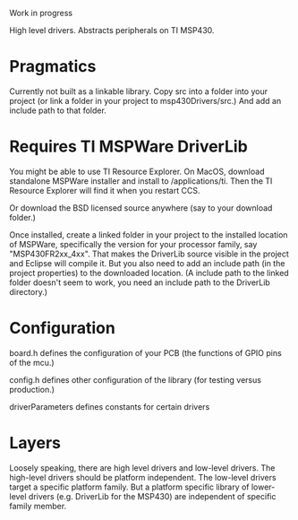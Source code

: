 Work in progress

High level drivers.
Abstracts peripherals on TI MSP430.


Pragmatics
==========

Currently not built as a linkable library.
Copy src into a folder into your project (or link a folder in your project to msp430Drivers/src.)
And add an include path to that folder.


Requires TI MSPWare DriverLib
=============================

You might be able to use TI Resource Explorer.
On MacOS, download standalone MSPWare installer and install to /applications/ti.
Then the TI Resource Explorer will find it when you restart CCS.

Or download the BSD licensed source anywhere (say to your download folder.)

Once installed, create a linked folder in your project to the installed location of MSPWare,
specifically the version for your processor family,  say "MSP430FR2xx_4xx".
That makes the DriverLib source visible in the project and Eclipse will compile it.
But you also need to add an include path (in the project properties) to the downloaded location.
(A include path to the linked folder doesn't seem to work, you need an include path to the DriverLib directory.)


Configuration
=============

board.h defines the configuration of your PCB (the functions of GPIO pins of the mcu.)

config.h defines other configuration of the library (for testing versus production.)

driverParameters defines constants for certain drivers


Layers
======

Loosely speaking, there are high level drivers and low-level drivers.
The high-level drivers should be platform independent.
The low-level drivers target a specific platform family.
But a platform specific library of lower-level drivers (e.g. DriverLib for the MSP430) are independent of specific family member.
